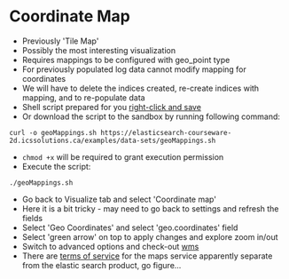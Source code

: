 # Coordinate Map #

* Previously 'Tile Map'
* Possibly the most interesting visualization
* Requires mappings to be configured with geo_point type
* For previously populated log data cannot modify mapping for coordinates
* We will have to delete the indices created, re-create indices with mapping, and to re-populate data
* Shell script prepared for you <a href="../../examples/data-sets/geoMappings.sh">right-click and save</a>
* Or download the script to the sandbox by running following command:
```
curl -o geoMappings.sh https://elasticsearch-courseware-2d.icssolutions.ca/examples/data-sets/geoMappings.sh
```
* ```chmod +x``` will be required to grant execution permission
* Execute the script:
```
./geoMappings.sh
```
* Go back to Visualize tab and select 'Coordinate map'
* Here it is a bit tricky - may need to go back to settings and refresh the fields
* Select 'Geo Coordinates' and select 'geo.coordinates' field
* Select 'green arrow' on top to apply changes and explore zoom in/out
* Switch to advanced options and check-out <a href="https://en.wikipedia.org/wiki/Web_Map_Service" target="_blank">wms</a>
* There are <a href="https://www.elastic.co/elastic-maps-service" target="_blank">terms of service</a> for the maps service apparently separate from the elastic search product, go figure...